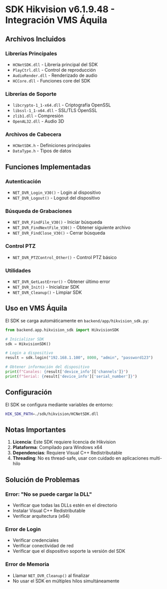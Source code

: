 # SDK Hikvision v6.1.9.48 - Integración VMS Áquila

## Archivos Incluidos

### Librerías Principales
- `HCNetSDK.dll` - Librería principal del SDK
- `PlayCtrl.dll` - Control de reproducción
- `AudioRender.dll` - Renderizado de audio
- `HCCore.dll` - Funciones core del SDK

### Librerías de Soporte
- `libcrypto-1_1-x64.dll` - Criptografía OpenSSL
- `libssl-1_1-x64.dll` - SSL/TLS OpenSSL
- `zlib1.dll` - Compresión
- `OpenAL32.dll` - Audio 3D

### Archivos de Cabecera
- `HCNetSDK.h` - Definiciones principales
- `DataType.h` - Tipos de datos

## Funciones Implementadas

### Autenticación
- `NET_DVR_Login_V30()` - Login al dispositivo
- `NET_DVR_Logout()` - Logout del dispositivo

### Búsqueda de Grabaciones
- `NET_DVR_FindFile_V30()` - Iniciar búsqueda
- `NET_DVR_FindNextFile_V30()` - Obtener siguiente archivo
- `NET_DVR_FindClose_V30()` - Cerrar búsqueda

### Control PTZ
- `NET_DVR_PTZControl_Other()` - Control PTZ básico

### Utilidades
- `NET_DVR_GetLastError()` - Obtener último error
- `NET_DVR_Init()` - Inicializar SDK
- `NET_DVR_Cleanup()` - Limpiar SDK

## Uso en VMS Áquila

El SDK se carga automáticamente en `backend/app/hikvision_sdk.py`:

```python
from backend.app.hikvision_sdk import HikvisionSDK

# Inicializar SDK
sdk = HikvisionSDK()

# Login a dispositivo
result = sdk.login("192.168.1.100", 8000, "admin", "password123")

# Obtener información del dispositivo
print(f"Canales: {result['device_info']['channels']}")
print(f"Serial: {result['device_info']['serial_number']}")
```

## Configuración

El SDK se configura mediante variables de entorno:

```bash
HIK_SDK_PATH=./sdk/hikvision/HCNetSDK.dll
```

## Notas Importantes

1. **Licencia**: Este SDK requiere licencia de Hikvision
2. **Plataforma**: Compilado para Windows x64
3. **Dependencias**: Requiere Visual C++ Redistributable
4. **Threading**: No es thread-safe, usar con cuidado en aplicaciones multi-hilo

## Solución de Problemas

### Error: "No se puede cargar la DLL"
- Verificar que todas las DLLs estén en el directorio
- Instalar Visual C++ Redistributable
- Verificar arquitectura (x64)

### Error de Login
- Verificar credenciales
- Verificar conectividad de red
- Verificar que el dispositivo soporte la versión del SDK

### Error de Memoria
- Llamar `NET_DVR_Cleanup()` al finalizar
- No usar el SDK en múltiples hilos simultáneamente
